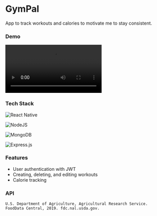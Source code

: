 # GymPal

App to track workouts and calories to motivate me to stay consistent.

### Demo
![](https://github.com/JyyHuang/GymPal/blob/main/AppDemo.mp4)

### Tech Stack
![React Native](https://img.shields.io/badge/react_native-%2320232a.svg?style=for-the-badge&logo=react&logoColor=%2361DAFB)

![NodeJS](https://img.shields.io/badge/node.js-6DA55F?style=for-the-badge&logo=node.js&logoColor=white)

![MongoDB](https://img.shields.io/badge/MongoDB-%234ea94b.svg?style=for-the-badge&logo=mongodb&logoColor=white)

![Express.js](https://img.shields.io/badge/express.js-%23404d59.svg?style=for-the-badge&logo=express&logoColor=%2361DAFB)

### Features
- User authentication with JWT
- Creating, deleting, and editing workouts
- Calorie tracking

### API
    U.S. Department of Agriculture, Agricultural Research Service. FoodData Central, 2019. fdc.nal.usda.gov.
